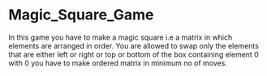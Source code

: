# Magic_Square_Game
In this game you have to make a magic square i.e a matrix in which elements are arranged in order.  You are allowed to swap only the elements that are either left or right or top or bottom of the box containing element 0 with 0 you have to make ordered matrix in minimum no of moves.
